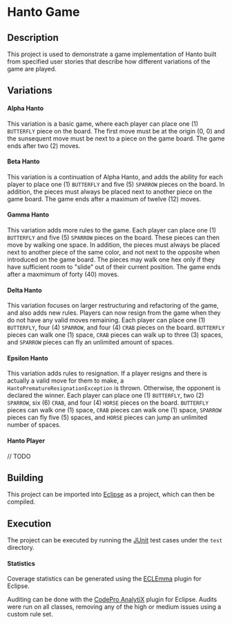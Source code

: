 Hanto Game
=========================

## Description
This project is used to demonstrate a game implementation of Hanto built from specified user stories that describe how different variations of the game are played.

## Variations
#### Alpha Hanto
This variation is a basic game, where each player can place one (1) ```BUTTERFLY``` piece on the board. The first move must be at the origin (0, 0) and the sunsequent move must be next to a piece on the game board. The game ends after two (2) moves.

#### Beta Hanto
This variation is a continuation of Alpha Hanto, and adds the ability for each player to place one (1) ```BUTTERFLY``` and five (5) ```SPARROW``` pieces on the board. In addition, the pieces must always be placed next to another piece on the game board. The game ends after a maximum of twelve (12) moves.

#### Gamma Hanto
This variation adds more rules to the game. Each player can place one (1) ```BUTTERFLY``` and five (5) ```SPARROW``` pieces on the board. These pieces can then move by walking one space. In addition, the pieces must always be placed next to another piece of the same color, and not next to the opposite when introduced on the game board. The pieces may walk one hex only if they have sufficient room to "slide" out of their current position. The game ends after a maxmimum of forty (40) moves.

#### Delta Hanto
This variation focuses on larger restructuring and refactoring of the game, and also adds new rules. Players can now resign from the game when they do not have any valid moves remaining. Each player can place one (1) ```BUTTERFLY```, four (4) ```SPARROW```, and four (4) ```CRAB``` pieces on the board. ```BUTTERFLY``` pieces can walk one (1) space, ```CRAB``` pieces can walk up to three (3) spaces, and ```SPARROW``` pieces can fly an unlimited amount of spaces.

#### Epsilon Hanto
This variation adds rules to resignation. If a player resigns and there is actually a valid move for them to make, a ```HantoPrematureResignationException``` is thrown. Otherwise, the opponent is declared the winner. Each player can place one (1) ```BUTTERFLY```, two (2) ```SPARROW```, six (6) ```CRAB```, and four (4) ```HORSE``` pieces on the board. ```BUTTERFLY``` pieces can walk one (1) space, ```CRAB``` pieces can walk one (1) space, ```SPARROW``` pieces can fly five (5) spaces, and ```HORSE``` pieces can jump an unlimited number of spaces.

#### Hanto Player
// TODO

## Building
This project can be imported into [Eclipse](https://eclipse.org/downloads/) as a project, which can then be compiled.

## Execution
The project can be executed by running the [JUnit](http://junit.org/) test cases under the ```test``` directory.

#### Statistics
Coverage statistics can be generated using the [ECLEmma](http://eclemma.org/) plugin for Eclipse.

Auditing can be done with the [CodePro AnalytiX](https://marketplace.eclipse.org/content/codepro-analytix) plugin for Eclipse. Audits were run on all classes, removing any of the high or medium issues using a custom rule set.
